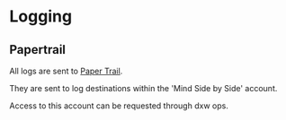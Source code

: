 # Logging

## Papertrail

All logs are sent to [Paper Trail](https://papertrailapp.com/).

They are sent to log destinations within the 'Mind Side by Side' account.

Access to this account can be requested through dxw ops.
